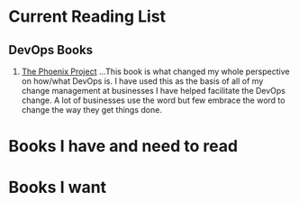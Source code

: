 # Current Reading List
## DevOps Books
1. [The Phoenix Project](https://itrevolution.com/book/the-phoenix-project/)
...This book is what changed my whole perspective on how/what DevOps is. I have used this as the basis of all of my change management at businesses I have helped facilitate the DevOps change. A lot of businesses use the word but few embrace the word to change the way they get things done. 

# Books I have and need to read

# Books I want 